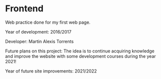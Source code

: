 # Frontend
Web practice done for my first web page.

Year of development: 2016/2017

Developer: Martin Alexis Torrents

Future plans on this project: The idea is to continue acquiring knowledge and improve the website with some development courses during the year 2021!

Year of future site improvements: 2021/2022
